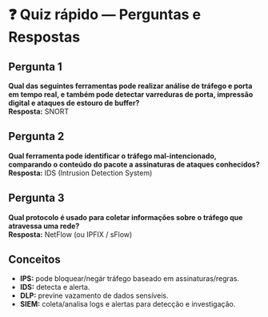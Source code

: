 # ❓ Quiz rápido — Perguntas e Respostas

## Pergunta 1
**Qual das seguintes ferramentas pode realizar análise de tráfego e porta em tempo real, e também pode detectar varreduras de porta, impressão digital e ataques de estouro de buffer?**  
**Resposta:** SNORT

## Pergunta 2
**Qual ferramenta pode identificar o tráfego mal-intencionado, comparando o conteúdo do pacote a assinaturas de ataques conhecidos?**  
**Resposta:** IDS (Intrusion Detection System)

## Pergunta 3
**Qual protocolo é usado para coletar informações sobre o tráfego que atravessa uma rede?**  
**Resposta:** NetFlow (ou IPFIX / sFlow)

## Conceitos
- **IPS:** pode bloquear/negár tráfego baseado em assinaturas/regras.  
- **IDS:** detecta e alerta.  
- **DLP:** previne vazamento de dados sensíveis.  
- **SIEM:** coleta/analisa logs e alertas para detecção e investigação.
